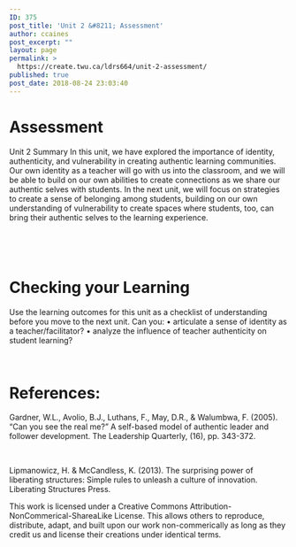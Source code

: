 ```yaml
---
ID: 375
post_title: 'Unit 2 &#8211; Assessment'
author: ccaines
post_excerpt: ""
layout: page
permalink: >
  https://create.twu.ca/ldrs664/unit-2-assessment/
published: true
post_date: 2018-08-24 23:03:40
---
```


<h1>Assessment</h1>
Unit 2 Summary
In this unit, we have explored the importance of identity, authenticity, and vulnerability in creating authentic learning communities. Our own identity as a teacher will go with us into the classroom, and we will be able to build on our own abilities to create connections as we share our authentic selves with students. In the next unit, we will focus on strategies to create a sense of belonging among students, building on our own understanding of vulnerability to create spaces where students, too, can bring their authentic selves to the learning experience. 

&nbsp;

&nbsp;

<h1>Checking your Learning</h1>
Use the learning outcomes for this unit as a checklist of understanding before you move to the next unit.  Can you: 
•	articulate a sense of identity as a teacher/facilitator?
•	analyze the influence of teacher authenticity on student learning?
&nbsp;

&nbsp;

<h1>References:</h1>
Gardner, W.L., Avolio, B.J., Luthans, F., May, D.R., & Walumbwa, F. (2005). “Can you see the real me?” A self-based model of authentic leader and follower development. The Leadership Quarterly, (16), pp. 343-372.

&nbsp;

Lipmanowicz, H. & McCandless, K. (2013). The surprising power of liberating structures: Simple rules to unleash a culture of innovation. Liberating Structures Press. 

This work is licensed under a Creative Commons Attribution-NonCommerical-ShareaLike License. This allows others to reproduce, distribute, adapt, and built upon our work non-commerically as long as they credit us and license their creations under identical terms. 


